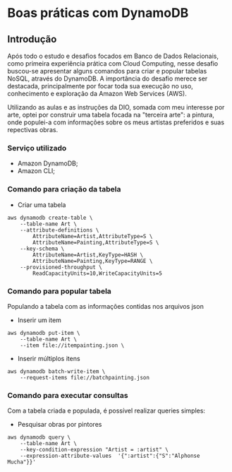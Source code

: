 # Boas práticas com DynamoDB
## Introdução
Após todo o estudo e desafios focados em Banco de Dados Relacionais, como primeira experiência prática com Cloud Computing,
nesse desafio buscou-se apresentar alguns comandos para criar e popular tabelas NoSQL, através do DynamoDB. A importância do desafio merece ser destacada, principalmente por focar toda sua
execução no uso, conhecimento e exploração da Amazon Web Services (AWS).

Utilizando as aulas e as instruções da DIO, somada com meu interesse por arte, optei por construir uma tabela focada na "terceira arte": a pintura, onde populei-a com
informações sobre os meus artistas preferidos e suas repectivas obras.

### Serviço utilizado
- Amazon DynamoDB;
- Amazon CLI;

### Comando para criação da tabela
- Criar uma tabela
```
aws dynamodb create-table \
    --table-name Art \
    --attribute-definitions \
        AttributeName=Artist,AttributeType=S \
        AttributeName=Painting,AttributeType=S \
    --key-schema \
        AttributeName=Artist,KeyType=HASH \
        AttributeName=Painting,KeyType=RANGE \
    --provisioned-throughput \
        ReadCapacityUnits=10,WriteCapacityUnits=5
```

### Comando para popular tabela
Populando a tabela com as informações contidas nos arquivos json
- Inserir um item

```
aws dynamodb put-item \
    --table-name Art \
    --item file://itempainting.json \
```

- Inserir múltiplos itens

```
aws dynamodb batch-write-item \
    --request-items file://batchpainting.json
```
### Comando para executar consultas
Com a tabela criada e populada, é possível realizar queries simples:

- Pesquisar obras por pintores
```
aws dynamodb query \
    --table-name Art \
    --key-condition-expression "Artist = :artist" \
    --expression-attribute-values  '{":artist":{"S":"Alphonse Mucha"}}'
```
